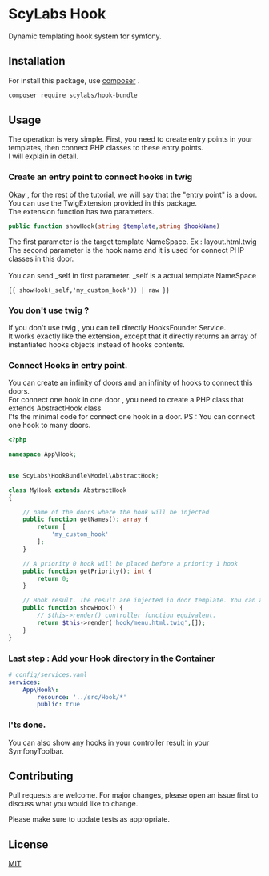 # ScyLabs Hook

Dynamic templating hook system for symfony.

## Installation

For install this package, use  [composer](https://getcomposer.org/) .

```bash
composer require scylabs/hook-bundle
```

## Usage

The operation is very simple. First, you need to create entry points in your templates, then connect PHP classes to these entry points. <br/>
I will explain in detail.

### Create an entry point to connect hooks in twig
Okay , for the rest of the tutorial, we will say that the "entry point" is a door. <br/>
You can use the TwigExtension provided in this package.<br/>
The extension function has two parameters.
```php
public function showHook(string $template,string $hookName)
```
The first parameter is the target template NameSpace. Ex : layout.html.twig<br/>
The second parameter is the hook name and it is used for connect PHP classes in this door.
<br/><br>
You can send _self in first parameter. _self is a actual template NameSpace
```twig
{{ showHook(_self,'my_custom_hook')) | raw }}

```

### You don't use twig ? 
If you don't use twig , you can tell directly HooksFounder Service.<br/>
It works exactly like the extension, except that it directly returns an array of instantiated hooks objects instead of hooks contents.

### Connect Hooks in entry point.
You can create an infinity of doors and an infinity of hooks to connect this doors.
<br/>
For connect one hook in one door , you need to create a PHP class that extends AbstractHook class<br/>
I'ts the minimal code for connect one hook in a door. PS : You can connect one hook to many doors.

```php
<?php

namespace App\Hook;


use ScyLabs\HookBundle\Model\AbstractHook;

class MyHook extends AbstractHook
{

    // name of the doors where the hook will be injected
    public function getNames(): array {
        return [
            'my_custom_hook'
        ];
    }

    // A priority 0 hook will be placed before a priority 1 hook
    public function getPriority(): int {
        return 0;
    }

    // Hook result. The result are injected in door template. You can also do anything you sant in this function.
    public function showHook() {
        // $this->render() controller function equivalent.
        return $this->render('hook/menu.html.twig',[]);
    }
}

```
### Last step : Add your Hook directory in the Container
```yaml
# config/services.yaml
services: 
    App\Hook\:
        resource: '../src/Hook/*'
        public: true
```
### I'ts done.
You can also show any hooks in your controller result in your SymfonyToolbar.

## Contributing
Pull requests are welcome. For major changes, please open an issue first to discuss what you would like to change.

Please make sure to update tests as appropriate.

## License
[MIT](https://choosealicense.com/licenses/mit/)
